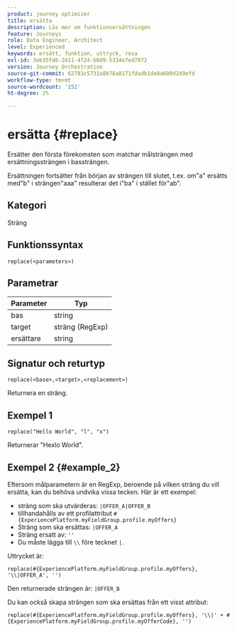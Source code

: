 ```yaml
---
product: journey optimizer
title: ersätta
description: Läs mer om funktionsersättningen
feature: Journeys
role: Data Engineer, Architect
level: Experienced
keywords: ersätt, funktion, uttryck, resa
exl-id: 3eb35fd6-2d11-4f24-b0d9-5334e7ed7872
version: Journey Orchestration
source-git-commit: 62783c5731a8b78a8171fdadb1da8a680d249efd
workflow-type: tm+mt
source-wordcount: '152'
ht-degree: 2%

---
```


# ersätta {#replace}

Ersätter den första förekomsten som matchar målsträngen med ersättningssträngen i bassträngen.

Ersättningen fortsätter från början av strängen till slutet, t.ex. om&quot;a&quot; ersätts med&quot;b&quot; i strängen&quot;aaa&quot; resulterar det i&quot;ba&quot; i stället för&quot;ab&quot;.

## Kategori

Sträng

## Funktionssyntax

`replace(<parameters>)`

## Parametrar

| Parameter | Typ |
|-----------|--------------|
| bas | string |
| target | sträng (RegExp) |
| ersättare | string |

## Signatur och returtyp

`replace(<base>,<target>,<replacement>)`

Returnera en sträng.

## Exempel 1

`replace("Hello World", "l", "x")`

Returnerar &quot;Hexlo World&quot;.

## Exempel 2 {#example_2}

Eftersom målparametern är en RegExp, beroende på vilken sträng du vill ersätta, kan du behöva undvika vissa tecken. Här är ett exempel:

* sträng som ska utvärderas: `|OFFER_A|OFFER_B`
* tillhandahålls av ett profilattribut `#{ExperiencePlatform.myFieldGroup.profile.myOffers}`
* Sträng som ska ersättas: `|OFFER_A`
* Sträng ersatt av: `''`
* Du måste lägga till `\\` före tecknet `|`.

Uttrycket är:

`replace(#{ExperiencePlatform.myFieldGroup.profile.myOffers}, '\\|OFFER_A', '')`

Den returnerade strängen är: `|OFFER_B`

Du kan också skapa strängen som ska ersättas från ett visst attribut:

`replace(#{ExperiencePlatform.myFieldGroup.profile.myOffers}, '\\|' + #{ExperiencePlatform.myFieldGroup.profile.myOfferCode}, '')`
